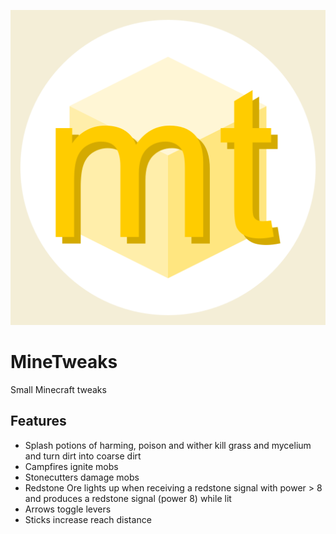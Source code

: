 ![MineTweaks logo](src/main/resources/logo.png)
# MineTweaks
Small Minecraft tweaks

## Features
- Splash potions of harming, poison and wither kill grass and mycelium and turn dirt into coarse dirt
- Campfires ignite mobs
- Stonecutters damage mobs
- Redstone Ore lights up when receiving a redstone signal with power > 8 and produces a redstone signal (power 8) while lit
- Arrows toggle levers
- Sticks increase reach distance

